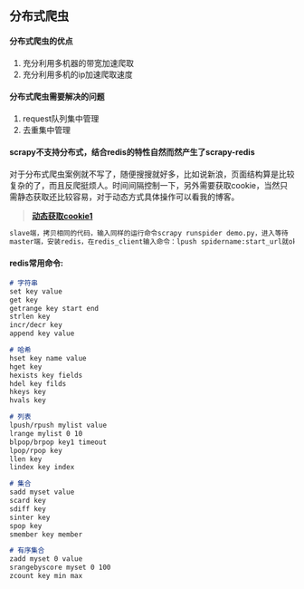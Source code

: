 ## 分布式爬虫

#### 分布式爬虫的优点

1. 充分利用多机器的带宽加速爬取
2. 充分利用多机的ip加速爬取速度

#### 分布式爬虫需要解决的问题

1. request队列集中管理
2. 去重集中管理

#### scrapy不支持分布式，结合redis的特性自然而然产生了scrapy-redis
对于分布式爬虫案例就不写了，随便搜搜就好多，比如说新浪，页面结构算是比较复杂的了，而且反爬挺烦人。时间间隔控制一下，另外需要获取cookie，当然只需静态获取还比较容易，对于动态方式具体操作可以看我的博客。
> [**动态获取cookie1**](https://blog.csdn.net/fenglei0415/article/details/81865379)

```md
slave端，拷贝相同的代码，输入同样的运行命令scrapy runspider demo.py，进入等待
master端，安装redis，在redis_client输入命令：lpush spidername:start_url就ok了。
```


#### redis常用命令:
```md 
# 字符串
set key value  
get key  
getrange key start end  
strlen key  
incr/decr key   
append key value  
```
```md
# 哈希
hset key name value  
hget key  
hexists key fields  
hdel key filds  
hkeys key  
hvals key  
```
```md
# 列表
lpush/rpush mylist value  
lrange mylist 0 10  
blpop/brpop key1 timeout  
lpop/rpop key  
llen key  
lindex key index  
```
```md
# 集合
sadd myset value  
scard key  
sdiff key  
sinter key  
spop key  
smember key member  
```
```md
# 有序集合
zadd myset 0 value  
srangebyscore myset 0 100  
zcount key min max  
```